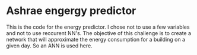 # Ashrae engergy predictor
 This is the code for the energy predictor. I chose not to use a few variables and not to use reccurent NN's. The objective of this challenge is to create a network that will
approximate the energy consumption for a building on a given day. So an ANN is used here.